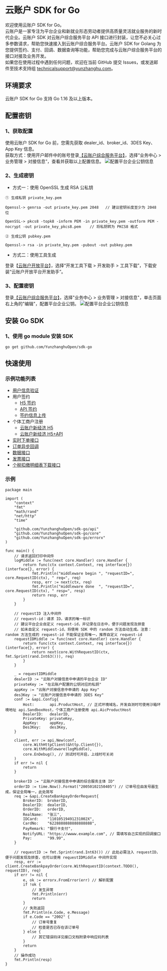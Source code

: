 # 云账户 SDK for Go

欢迎使用云账户 SDK for Go。   
云账户是一家专注为平台企业和新就业形态劳动者提供高质量灵活就业服务的新时代企业。云账户 SDK 对云账户综合服务平台 API 接口进行封装，让您不必关心过多参数请求，帮助您快速接入到云账户综合服务平台。云账户 SDK for Golang 为您提供签约、支付、回调、数据查询等功能，帮助您完成与云账户综合服务平台的接口对接及业务开发。   
如果您在使用过程中遇到任何问题，欢迎在当前 GitHub 提交 Issues，或发送邮件至技术支持组 [technicalsupport@yunzhanghu.com](mailto:technicalsupport@yunzhanghu.com)。

## 环境要求

云账户 SDK for Go 支持 Go 1.16 及以上版本。


## 配置密钥
### 1、获取配置

使用云账户 SDK for Go 前，您需先获取 dealer_id、broker_id、3DES Key、App Key 信息。   
获取方式：使用开户邮件中的账号登录[【云账户综合服务平台】](https://service.yunzhanghu.com)，选择“业务中心 > 业务管理 > 对接信息”，查看并获取以上配置信息。
![配置平台企业公钥信息](https://yos.yunzhanghu.com/getobject/duijiexinxi-3.png?isAttachment=false&fileID=4d073f5df6ccd7f16db1f3f21016dec959381154&signature=9pXBRSdwjXtnLesLnv4ASa7Hxmhu46PaBJXb%2BQxVvpg%3D)

### 2、生成密钥

- 方式一：使用 OpenSSL 生成 RSA 公私钥

```
① ⽣成私钥 private_key.pem

Openssl-> genrsa -out private_key.pem 2048   // 建议密钥⻓度⾄少为 2048 位

OpenSSL-> pkcs8 -topk8 -inform PEM -in private_key.pem -outform PEM -nocrypt -out private_key_pkcs8.pem    // 将私钥转为 PKCS8 格式 

② ⽣成公钥 pubkey.pem

Openssl-> rsa -in private_key.pem -pubout -out pubkey.pem
```

- 方式二：使用工具生成

登录【[云账户开放平台](https://open.yunzhanghu.com/)】，选择“开发工具下载 > 开发助手 > 工具下载”，下载安装“云账户开放平台开发助手”。

### 3、配置密钥

登录[【云账户综合服务平台】](https://service.yunzhanghu.com)，选择"业务中心 > 业务管理 > 对接信息"，单击页面右上角的"编辑"，配置平台企业公钥。
![配置平台企业公钥信息](https://yos.yunzhanghu.com/getobject/duijiexinxi-4.png?isAttachment=false&fileID=6f4c1927c490566e68cfb608cc951c2dbb14132d&signature=KVHB%2B6cIkAkHxSKNpBsrKy%2FQU%2FRFDnE4G6dDvw%2BROHU%3D)


## 安装 Go SDK
### 1、使用 go module 安装 SDK

```
go get github.com/YunzhanghuOpen/sdk-go
```

## 快速使用

### 示例功能列表

- [用户信息验证](example/authentication/authentication.go)
- 用户签约
   - [H5 签约](example/h5usersign/h5usersign.go)
   - [API 签约](example/apiusersign/apiusersign.go)
   - [签约信息上传](example/uploadusersign/uploadusersign.go)
- 个体工商户注册
   - [云账户新经济 H5](example/bizlicxjjh5/bizlicxjjh5.go)
   - [云账户新经济 H5+API](example/bizlicxjjh5api/bizlicxjjh5api.go)
- [实时下单接口](example/payment/payment.go)
- [订单异步回调](example/payment/payment.go)
- [数据接口](example/dataservice/dataservice.go)
- [发票接口](example/invoice/invoice.go)
- [个税扣缴明细表下载接口](example/tax/tax.go)


### 示例
```golang
package main

import (
	"context"
	"fmt"
	"math/rand"
	"net/http"
	"time"

	"github.com/YunzhanghuOpen/sdk-go/api"
	"github.com/YunzhanghuOpen/sdk-go/core"
	"github.com/YunzhanghuOpen/sdk-go/errorx"
)

func main() {
	// 请求返回打印中间件
	logMiddle := func(next core.Handler) core.Handler {
		return func(ctx context.Context, req interface{}) (interface{}, error) {
			fmt.Println("middleware begin ", "requestID=", core.RequestID(ctx), " req=", req)
			resp, err := next(ctx, req)
			fmt.Println("middleware done  ", "requestID=", core.RequestID(ctx), " resp=", resp)
			return resp, err
		}
	}

	// requestID 注入中间件
	// request-id：请求 ID，请求的唯一标识
	// 建议平台企业自定义 request-id，并记录在日志中，便于问题发现及排查
	// 如未自定义 request-id，将使用 SDK 中的 random 方法自动生成。注意：random 方法生成的 request-id 不能保证全局唯一，推荐自定义 request-id
	requestIDMiddle := func(next core.Handler) core.Handler {
		return func(ctx context.Context, req interface{}) (interface{}, error) {
			return next(core.WithRequestID(ctx, fmt.Sprint(rand.Int63())), req)
		}
	}

	_ = requestIDMiddle
	dealerID := "云账户对接信息中申请的平台企业 ID"
	privateKey := "在云账户配置的公钥对应的私钥"
	appKey := "云账户对接信息中申请的 App Key"
	des3Key := "云账户对接信息中申请的 3DES Key"
	conf := &api.Config{
		Host:       api.ProductHost, // 正式环境域名，开发自测时可使用沙箱环境地址 api.SandboxHost，个体工商户注册使用 api.AicProductHost
		DealerID:   dealerID,
		PrivateKey: privateKey,
		AppKey:     appKey,
		Des3Key:    des3Key,
	}

	client, err := api.New(conf,
		core.WithHttpClient(&http.Client{}),
		core.WithMiddleware(logMiddle),
		core.EnDebug(), // 测试时可开启，上线时可关闭
	)
	if err != nil {
		return
	}

	brokerID := "云账户对接信息中申请的综合服务主体 ID"
	orderID := time.Now().Format("20050102150405") // 订单号应由发号器生成，保证全局唯一，此处简写
	req := &api.CreateBankpayOrderRequest{
		BrokerID:  brokerID,
		DealerID:  dealerID,
		OrderID:   orderID,
		RealName:  "张三",
		IDCard:    "11010519491231002X",
		CardNo:    "6228888888888888888",
		PayRemark: "银行卡支付",
		NotifyURL: "https://wwww.example.com", // 需填写自己实现的回调接口
		Pay:       "99.99",
	}

	// requestID := fmt.Sprint(rand.Int63()) // 此处必需注入 requestID，便于问题发现及排查，也可以使用 requestIDMiddle 中间件实现
	resp, err := client.CreateBankpayOrder(core.WithRequestID(context.TODO(), requestID), req)
	if err != nil {
		e, ok := errorx.FromError(err) // 解析配置
		if !ok {
			// 发生异常
			fmt.Println(err)
			return
		}
		// 失败返回
		fmt.Println(e.Code, e.Message)
		if e.Code == "2002" {
			// 订单号重复
			// 检查是否已存在该订单号
		} else {
			// 其它错误码详见接口文档附录中响应码列表
		}
		return
	}
	// 操作成功
	fmt.Println(resp)
}
```
